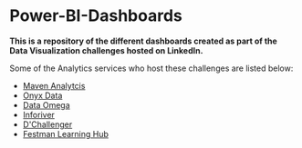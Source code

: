 # Power-BI-Dashboards

**This is a repository of the different dashboards created as part of the Data Visualization challenges hosted on LinkedIn.**

Some of the Analytics services who host these challenges are listed below:
* [Maven Analytcis](https://www.linkedin.com/company/maven-analytics/)
* [Onyx Data](https://www.linkedin.com/company/onyxdata/)
* [Data Omega](https://www.linkedin.com/company/data-omega/)
* [Inforiver](https://www.linkedin.com/company/info-river/)
* [D'Challenger](https://www.linkedin.com/company/d-challenger/)
* [Festman Learning Hub](https://www.linkedin.com/company/festman/)
